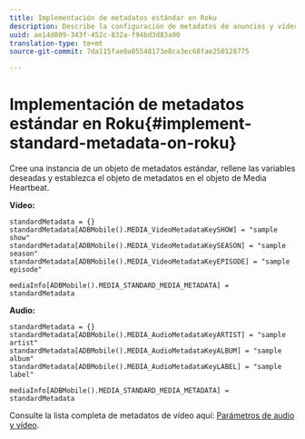 ```yaml
---
title: Implementación de metadatos estándar en Roku
description: Describe la configuración de metadatos de anuncios y vídeos estándar para enviarlos con llamadas de seguimiento en Roku.
uuid: ae14d809-343f-452c-832a-f94bd3d83a90
translation-type: tm+mt
source-git-commit: 7da115fae0a05548173e8ca3ec68fae250128775

---
```



# Implementación de metadatos estándar en Roku{#implement-standard-metadata-on-roku}

Cree una instancia de un objeto de metadatos estándar, rellene las variables deseadas y establezca el objeto de metadatos en el objeto de Media Heartbeat.

**Vídeo:**

```
standardMetadata = {} 
standardMetadata[ADBMobile().MEDIA_VideoMetadataKeySHOW] = "sample show" 
standardMetadata[ADBMobile().MEDIA_VideoMetadataKeySEASON] = "sample season" 
standardMetadata[ADBMobile().MEDIA_VideoMetadataKeyEPISODE] = "sample episode" 

mediaInfo[ADBMobile().MEDIA_STANDARD_MEDIA_METADATA] = standardMetadata 
```

**Audio:**

```
standardMetadata = {} 
standardMetadata[ADBMobile().MEDIA_AudioMetadataKeyARTIST] = "sample artist" 
standardMetadata[ADBMobile().MEDIA_AudioMetadataKeyALBUM] = "sample album" 
standardMetadata[ADBMobile().MEDIA_AudioMetadataKeyLABEL] = "sample label"

mediaInfo[ADBMobile().MEDIA_STANDARD_MEDIA_METADATA] = standardMetadata 
```

Consulte la lista completa de metadatos de vídeo aquí: [Parámetros de audio y vídeo](/help/metrics-and-metadata/audio-video-parameters.md).

